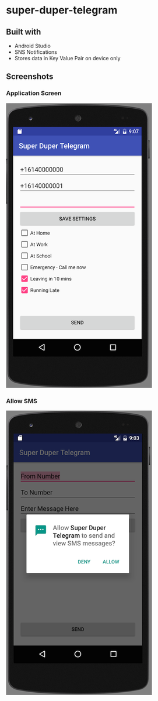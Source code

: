 # super-duper-telegram

## Built with
- Android Studio
- SNS Notifications
- Stores data in Key Value Pair on device only

## Screenshots

### Application Screen
![App Screen](./github-readme/1_app_ui.png)

### Allow SMS
![Allow SMS](./github-readme/2_allow_sms.png)